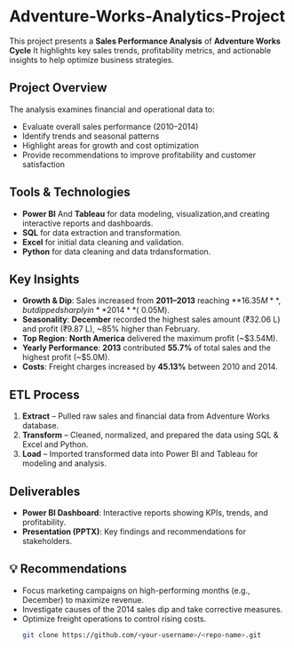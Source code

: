 # Adventure-Works-Analytics-Project


This project presents a **Sales Performance Analysis** of **Adventure Works Cycle** 
It highlights key sales trends, profitability metrics, and actionable insights to help optimize business strategies.

## Project Overview
The analysis examines financial and operational data to:
- Evaluate overall sales performance (2010–2014)
- Identify trends and seasonal patterns
- Highlight areas for growth and cost optimization
- Provide recommendations to improve profitability and customer satisfaction

## Tools & Technologies
- **Power BI** And **Tableau** for data modeling, visualization,and creating interactive reports and dashboards. 
- **SQL** for data extraction and transformation. 
- **Excel** for initial data cleaning and validation.
- **Python** for data cleaning and data trdansformation.
     

##  Key Insights
- **Growth & Dip**: Sales increased from **2011–2013** reaching **$16.35M**, but dipped sharply in **2014** (~$0.05M).
- **Seasonality**: **December** recorded the highest sales amount (₹32.06 L) and profit (₹9.87 L), ~85% higher than February.
- **Top Region**: **North America** delivered the maximum profit (~$3.54M).
- **Yearly Performance**: **2013** contributed **55.7%** of total sales and the highest profit (~$5.0M).
- **Costs**: Freight charges increased by **45.13%** between 2010 and 2014.

##  ETL Process
1. **Extract** – Pulled raw sales and financial data from Adventure Works database.
2. **Transform** – Cleaned, normalized, and prepared the data using SQL & Excel and Python.
3. **Load** – Imported transformed data into Power BI and Tableau for modeling and analysis.

##  Deliverables
- **Power BI Dashboard**: Interactive reports showing KPIs, trends, and profitability.
- **Presentation (PPTX)**: Key findings and recommendations for stakeholders.

## 💡 Recommendations
- Focus marketing campaigns on high-performing months (e.g., December) to maximize revenue.
- Investigate causes of the 2014 sales dip and take corrective measures.
- Optimize freight operations to control rising costs.
   ```bash
   git clone https://github.com/<your-username>/<repo-name>.git
